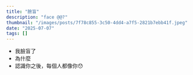 ```yaml
---
title: "臉盲"
description: "face @@?"
thumbnail: "/images/posts/7f78c855-3c50-4dd4-a7f5-2821b7ebb41f.jpeg"
date: "2025-07-07"
tags: []
---
```

- 我臉盲了
- 為什麼
- 認識你之後，每個人都像你😯
